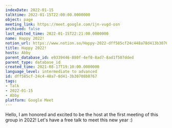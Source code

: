 ```yaml
---
indexDate: 2022-01-15
talktime: 2022-01-15T22:00:00.0000000
object: page
meeting_link: https://meet.google.com/ijn-vugd-osn
archived: false
last_edited_time: 2022-01-15T22:21:00.0000000
name: Happy 2022!
notion_url: https://www.notion.so/Happy-2022-dff585cf24c448a78d413b30708b0767
title: Happy 2022!
hosts: Abby
parent_database_id: e9339446-880f-4ef0-8ad7-8ad1f507dded
parent_type: database_id
created_time: 2021-08-17T19:10:00.0000000
language_level: intermediate to advanced
id: dff585cf-24c4-48a7-8d41-3b30708b0767
tags:
- Talk
- 2022-01-15
- Abby
platform: Google Meet
---
```


Hello, I am honored and excited to be the host at the first meeting of this group in 2022! Let's have a free talk to meet this new year :)





